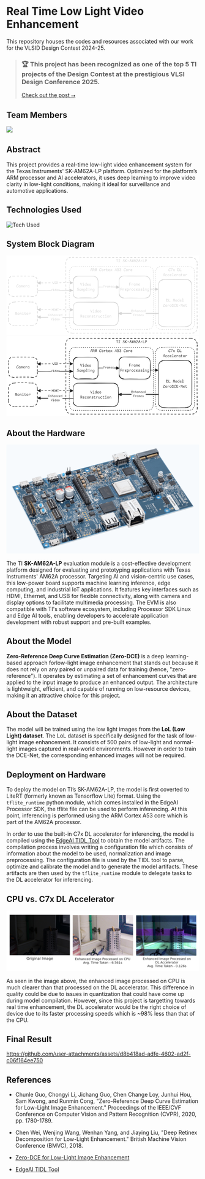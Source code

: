 # Real Time Low Light Video Enhancement

This repository houses the codes and resources associated with our work for the VLSID Design Contest 2024-25.

>### 🏆 This project has been recognized as one of the top 5 TI projects of the Design Contest at the prestigious VLSI Design Conference 2025.
> [Check out the post ⭢](https://www.linkedin.com/posts/himalya_brightertogether-vlsid2025-activity-7276544217110269952-IYtX?utm_source=share&utm_medium=member_desktop)

## Team Members

<a href="https://github.com/srinandakv/Real-Time-LLVE/graphs/contributors">
  <img src="https://contrib.rocks/image?repo=srinandakv/Real-Time-LLVE" />
</a>

## Abstract

This project provides a real-time low-light video enhancement system for the Texas Instruments' SK-AM62A-LP platform. Optimized for the platform’s ARM processor and AI accelerators, it uses deep learning to improve video clarity in low-light conditions, making it ideal for surveillance and automotive applications.

## Technologies Used

![Tech Used](https://go-skill-icons.vercel.app/api/icons?i=python,tensorflow,scikitlearn,numpy,linux)

## System Block Diagram

![block_diagram](/Assets/block_diagram_dark.png#gh-dark-mode-only)
![block_diagram](/Assets/block_diagram_light.png#gh-light-mode-only)

## About the Hardware

![SK-AM62A-LP](/Assets/evm.png)

The TI **SK-AM62A-LP** evaluation module is a cost-effective development platform designed for evaluating and prototyping applications with Texas Instruments' AM62A processor. Targeting AI and vision-centric use cases, this low-power board supports machine learning inference, edge computing, and industrial IoT applications. It features key interfaces such as HDMI, Ethernet, and USB for flexible connectivity, along with camera and display options to facilitate multimedia processing. The EVM is also compatible with TI's software ecosystem, including Processor SDK Linux and Edge AI tools, enabling developers to accelerate application development with robust support and pre-built examples.

## About the Model

**Zero-Reference Deep Curve Estimation (Zero-DCE)** is a deep learning-based approach forlow-light image enhancement that stands out because it does not rely on any paired or unpaired data for training (hence, "zero-reference"). It operates by estimating a set of enhancement curves that are applied to the input image to produce an enhanced output. The architecture is lightweight, efficient, and capable of running on low-resource devices, making it an attractive choice for this project.

## About the Dataset

The model will be trained using the low light images from the **LoL (Low Light) dataset**. The LoL dataset is specifically designed for the task of low-light image enhancement. It consists of 500 pairs of low-light and normal-light images captured in real-world environments. However in order to train the DCE-Net, the corresponding enhanced images will not be required.

## Deployment on Hardware

To deploy the model on TI’s SK-AM62A-LP, the model is first coverted to LiteRT (formerly known as Tensorflow Lite) format. Using the `tflite_runtime` python module, which comes installed in the EdgeAI Processor SDK, the tflite file can be used to perform inferencing. At this point, inferencing is performed using the ARM Cortex A53 core which is part of the AM62A processor.

In order to use the built-in C7x DL accelerator for inferencing, the model is compiled using the [EdgeAI TIDL Tool](https://github.com/TexasInstruments/edgeai-tidl-tools) to obtain the model artifacts. The compilation process involves writing a configuration file which consists of information about the model to be used, normalization and image preprocessing. The configuration file is used by the TIDL tool to parse, optimize and calibrate the model and to generate the model artifacts. These artifacts are then used by the `tflite_runtime` module to delegate tasks to the DL accelerator for inferencing.

## CPU vs. C7x DL Accelerator

![Comparison of Results](/Assets/result_compare.png)

As seen in the image above, the enhanced image processed on CPU is much clearer than that processed on the DL accelerator. This difference in quality could be due to issues in quantization that could have come up during model compilation. However, since this project is targetting towards real time enhancement, the DL accelerator would be the right choice of device due to its faster processing speeds which is ~98% less than that of the CPU.

## Final Result

https://github.com/user-attachments/assets/d8b418ad-adfe-4602-ad2f-c06f164ee750

## References

- Chunle Guo, Chongyi Li, Jichang Guo, Chen Change Loy, Junhui Hou, Sam Kwong, and Runmin Cong, "Zero-Reference Deep Curve Estimation for Low-Light Image Enhancement." Proceedings of the IEEE/CVF Conference on Computer Vision and Pattern Recognition (CVPR), 2020, pp. 1780-1789.

- Chen Wei, Wenjing Wang, Wenhan Yang, and Jiaying Liu, "Deep Retinex Decomposition for Low-Light Enhancement." British Machine Vision Conference (BMVC), 2018.

- [Zero-DCE for Low-Light Image Enhancement](https://keras.io/examples/vision/zero_dce/)

- [EdgeAI TIDL Tool](https://github.com/TexasInstruments/edgeai-tidl-tools)

